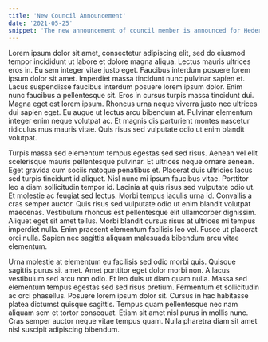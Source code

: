 ```yaml
---
title: 'New Council Announcement'
date: '2021-05-25'
snippet: 'The new announcement of council member is announced for Hedera Hashgraph. They announced that a new council member will be the newest council member in a press release that was ultimately about the newest council member for the Hedera Hashgraph Council...[more]'
---
```


Lorem ipsum dolor sit amet, consectetur adipiscing elit, sed do eiusmod tempor incididunt ut labore et dolore magna aliqua. Lectus mauris ultrices eros in. Eu sem integer vitae justo eget. Faucibus interdum posuere lorem ipsum dolor sit amet. Imperdiet massa tincidunt nunc pulvinar sapien et. Lacus suspendisse faucibus interdum posuere lorem ipsum dolor. Enim nunc faucibus a pellentesque sit. Eros in cursus turpis massa tincidunt dui. Magna eget est lorem ipsum. Rhoncus urna neque viverra justo nec ultrices dui sapien eget. Eu augue ut lectus arcu bibendum at. Pulvinar elementum integer enim neque volutpat ac. Et magnis dis parturient montes nascetur ridiculus mus mauris vitae. Quis risus sed vulputate odio ut enim blandit volutpat.

Turpis massa sed elementum tempus egestas sed sed risus. Aenean vel elit scelerisque mauris pellentesque pulvinar. Et ultrices neque ornare aenean. Eget gravida cum sociis natoque penatibus et. Placerat duis ultricies lacus sed turpis tincidunt id aliquet. Nisl nunc mi ipsum faucibus vitae. Porttitor leo a diam sollicitudin tempor id. Lacinia at quis risus sed vulputate odio ut. Et molestie ac feugiat sed lectus. Morbi tempus iaculis urna id. Convallis a cras semper auctor. Quis risus sed vulputate odio ut enim blandit volutpat maecenas. Vestibulum rhoncus est pellentesque elit ullamcorper dignissim. Aliquet eget sit amet tellus. Morbi blandit cursus risus at ultrices mi tempus imperdiet nulla. Enim praesent elementum facilisis leo vel. Fusce ut placerat orci nulla. Sapien nec sagittis aliquam malesuada bibendum arcu vitae elementum.

Urna molestie at elementum eu facilisis sed odio morbi quis. Quisque sagittis purus sit amet. Amet porttitor eget dolor morbi non. A lacus vestibulum sed arcu non odio. Et leo duis ut diam quam nulla. Massa sed elementum tempus egestas sed sed risus pretium. Fermentum et sollicitudin ac orci phasellus. Posuere lorem ipsum dolor sit. Cursus in hac habitasse platea dictumst quisque sagittis. Tempus quam pellentesque nec nam aliquam sem et tortor consequat. Etiam sit amet nisl purus in mollis nunc. Cras semper auctor neque vitae tempus quam. Nulla pharetra diam sit amet nisl suscipit adipiscing bibendum.